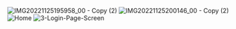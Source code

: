 ![IMG20221125195958_00 - Copy (2)](https://github.com/Luckysinghsolanki91/IOT_Management/assets/111677742/c19f3881-e1bd-4720-9f82-221330ae3de0)
![IMG20221125200146_00 - Copy (2)](https://github.com/Luckysinghsolanki91/IOT_Management/assets/111677742/8d98b043-9d4f-41db-9b81-aba692906ecd)
![Home](https://github.com/Luckysinghsolanki91/IOT_Management/assets/111677742/f848b606-cc78-4085-8c26-c988f80ff4c3)
![3-Login-Page-Screen](https://github.com/Luckysinghsolanki91/IOT_Management/assets/111677742/e882443c-16a1-464e-afa3-f8555f433319)
